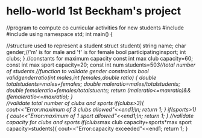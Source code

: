 # hello-world 1st Beckham's project
//program to compute co curricular activities for new students
#include <iostream>
#include <string>
using namespace std;
int main()
{

//structure used to represent a student
  struct student{ 
  string name;
  char gender;//'m' is for male and 'f' is for female
  bool participatinginsport;
  int clubs;
}
//constants for maximum capacity
    const int max club capacity=60;
    const int max sport capacity=20;
    const int num students=50*3//total number of students
//function to validate gender constraints 
    bool validgenderratio(int males,int females,double ratio)
{
  double totalstudents=males+females;
  double maleratio=males/totalstudents;
  double femaleratio=females/totalstuents;
  return (maleratio<=maxratio)&&(femaleratio<=maxratio);
}  
//validate total number of clubs and sports
  if(clubs>3){
  cout<<"Error:maximum of 3 clubs allowed"<<end1;\n;
  return 1;
  }
  if(sports>1){
  cout<<"Error:maximum of 1 sport allowed"<<end1;\n;
  return 1;
  }
//validate capacity for clubs and sports
  if(clubs*max club capacity+sports*max sport capacity>students){
  cout<<"Error:capacity exceeded"<<end1;
  return 1;
  }

  
  
